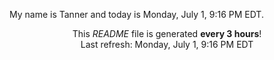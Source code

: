 My name is Tanner and today is Monday, July 1, 9:16 PM EDT.

<p align="center">This <i>README</i> file is generated <b>every 3 hours</b>!</br>Last refresh: Monday, July 1, 9:16 PM EDT<br /></p>
